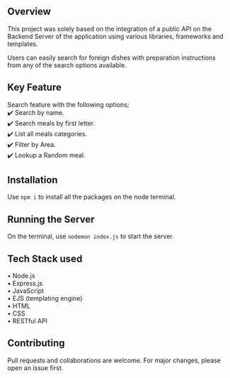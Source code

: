 ## Overview

This project was solely based on the integration of a public API on the Backend Server of the application using various libraries, frameworks and templates.

Users can easily search for foreign dishes with preparation instructions from any of the search options available.

## Key Feature

Search feature with the following options;  
    ✔️  Search by name.  
    ✔️  Search meals by first letter.  
    ✔️  List all meals categories.  
    ✔️  Filter by Area.  
    ✔️  Lookup a Random meal.

## Installation

Use `npm i` to install all the packages on the node terminal.

## Running the Server

On the terminal, use `nodemon index.js` to start the server.

## Tech Stack used  

• Node.js  
• Express.js  
• JavaScript  
• EJS (templating engine)  
• HTML  
• CSS  
• RESTful API

## Contributing

Pull requests and collaborations are welcome. For major changes, please open an issue first.
